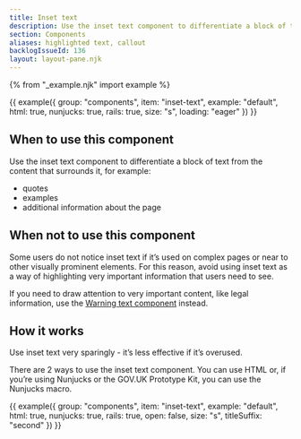 ```yaml
---
title: Inset text
description: Use the inset text component to differentiate a block of text from the content that surrounds it
section: Components
aliases: highlighted text, callout
backlogIssueId: 136
layout: layout-pane.njk
---
```


{% from "_example.njk" import example %}

{{ example({ group: "components", item: "inset-text", example: "default", html: true, nunjucks: true, rails: true, size: "s", loading: "eager" }) }}

## When to use this component

Use the inset text component to differentiate a block of text from the content that surrounds it, for example:

- quotes
- examples
- additional information about the page

## When not to use this component

Some users do not notice inset text if it’s used on complex pages or near to other visually prominent elements. For this reason, avoid using inset text as a way of highlighting very important information that users need to see.

If you need to draw attention to very important content, like legal information, use the [Warning text component](/components/warning-text/) instead.

## How it works

Use inset text very sparingly - it’s less effective if it’s overused.

There are 2 ways to use the inset text component. You can use HTML or, if you’re using Nunjucks or the GOV.UK Prototype Kit, you can use the Nunjucks macro.

{{ example({ group: "components", item: "inset-text", example: "default", html: true, nunjucks: true, rails: true, open: false, size: "s", titleSuffix: "second" }) }}
